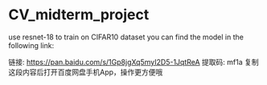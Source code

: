 # CV_midterm_project
use resnet-18 to train on CIFAR10 dataset
you can find the model in the following link:

链接: https://pan.baidu.com/s/1Gp8jgXq5myI2D5-1JqtReA 提取码: mf1a 复制这段内容后打开百度网盘手机App，操作更方便哦
